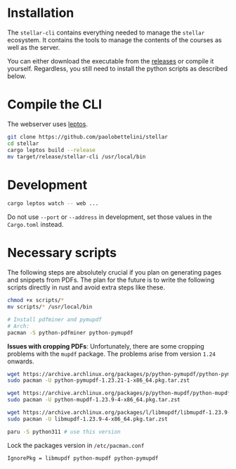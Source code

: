 # Installation

The `stellar-cli` contains everything needed to manage the `stellar` ecosystem.
It contains the tools to manage the contents of the courses
as well as the server.

You can either download the executable from the [releases](https://github.com/paolobettelini/stellar/releases) or compile it yourself. Regardless, you still need to install the python scripts
as described below.

# Compile the CLI

The webserver uses [leptos](https://github.com/leptos-rs/leptos/). 
```bash
git clone https://github.com/paolobettelini/stellar
cd stellar
cargo leptos build --release
mv target/release/stellar-cli /usr/local/bin
```

# Development
```bash
cargo leptos watch -- web ...
```
Do not use `--port` or `--address` in development,
set those values in the `Cargo.toml` instead.

# Necessary scripts

The following steps are absolutely crucial if you plan on generating
pages and snippets from PDFs. The plan for the future is to
write the following scripts directly in rust and avoid extra steps like these.

```bash
chmod +x scripts/*
mv scripts/* /usr/local/bin

# Install pdfminer and pymupdf
# Arch:
pacman -S python-pdfminer python-pymupdf
```

**Issues with cropping PDFs**:
Unfortunately, there are some cropping problems with the `mupdf` package.
The problems arise from version `1.24` onwards.
```bash
wget https://archive.archlinux.org/packages/p/python-pymupdf/python-pymupdf-1.23.21-1-x86_64.pkg.tar.zst
sudo pacman -U python-pymupdf-1.23.21-1-x86_64.pkg.tar.zst

wget https://archive.archlinux.org/packages/p/python-mupdf/python-mupdf-1.23.9-4-x86_64.pkg.tar.zst
sudo pacman -U python-mupdf-1.23.9-4-x86_64.pkg.tar.zst

wget https://archive.archlinux.org/packages/l/libmupdf/libmupdf-1.23.9-4-x86_64.pkg.tar.zst
sudo pacman -U libmupdf-1.23.9-4-x86_64.pkg.tar.zst

paru -S python311 # use this version
```
Lock the packages version in `/etc/pacman.conf`
```
IgnorePkg = libmupdf python-mupdf python-pymupdf
```